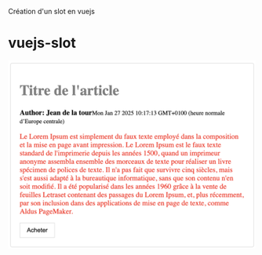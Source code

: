 Création d'un slot en vuejs
# vuejs-slot

![Description de l'image](https://github.com/hNnicolas/vuejs-slot/blob/main/public/images/slot_screenshot.png)

